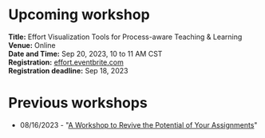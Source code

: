 # Upcoming workshop
**Title:** Effort Visualization Tools for Process-aware Teaching & Learning  
**Venue:** Online  
**Date and Time:** Sep 20, 2023, 10 to 11 AM CST  
**Registration:** [effort.eventbrite.com](effort.eventbrite.com)    
**Registration deadline:** Sep 18, 2023  

# Previous workshops
* 08/16/2023 - "[A Workshop to Revive the Potential of Your Assignments](./2023-08-16/)"
